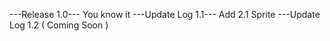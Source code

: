 ---Release 1.0---
You know it
---Update Log 1.1---
Add 2.1 Sprite
---Update Log 1.2 ( Coming Soon )
